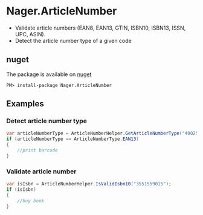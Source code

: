 # Nager.ArticleNumber

- Validate article numbers (EAN8, EAN13, GTIN, ISBN10, ISBN13, ISSN, UPC, ASIN).
- Detect the article number type of a given code

## nuget
The package is available on [nuget](https://www.nuget.org/packages/Nager.ArticleNumber)
```
PM> install-package Nager.ArticleNumber
```

## Examples

### Detect article number type
```cs
var articleNumberType = ArticleNumberHelper.GetArticleNumberType("4002515289693");
if (articleNumberType == ArticleNumberType.EAN13)
{
    //print barcode
}
```

### Validate article number
```cs
var isIsbn = ArticleNumberHelper.IsValidIsbn10("3551559015");
if (isIsbn)
{
    //buy book
}
```
